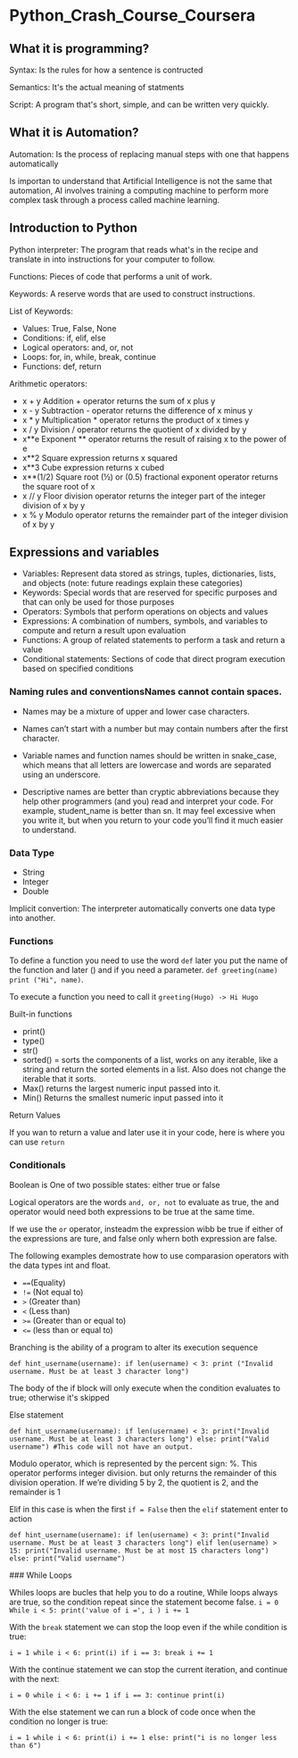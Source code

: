 # Python_Crash_Course_Coursera

## What it is programming?

Syntax: Is the rules for how a sentence is contructed

Semantics: It's the actual meaning of statments

Script: A program that's short, simple, and can be written very quickly.

## What it is Automation?

Automation: Is the process of replacing manual steps with one that happens automatically

Is importan to understand that Artificial Intelligence is not the same that automation, AI involves training a computing machine to perform more complex task through a process called machine learning.

## Introduction to Python

Python interpreter: The program that reads what's in the recipe and translate in into instructions for your computer to follow.

Functions: Pieces of code that performs a unit of work.
 
Keywords: A reserve words that are used to construct instructions.

List of Keywords:
- Values: True, False, None
- Conditions: if, elif, else
- Logical operators: and, or, not
- Loops: for, in, while, break, continue
- Functions: def, return

Arithmetic operators: 

- x + y            Addition + operator returns the sum of x plus y
- x - y             Subtraction - operator returns the difference of x minus y
- x * y            Multiplication * operator returns the product of x times y
- x / y             Division / operator returns the quotient of x divided by y
- x**e            Exponent ** operator returns the result of raising x to the power of e 
- x**2            Square expression returns x squared
- x**3            Cube expression returns x cubed
- x**(1/2)    Square root (½) or (0.5) fractional exponent operator returns the square root of x
- x // y           Floor division operator returns the integer part of the integer division of x by y
- x % y          Modulo operator returns the remainder part of the integer division of x by y

## Expressions and variables

- Variables: Represent data stored as strings, tuples, dictionaries, lists, and objects (note: future readings explain these categories)
- Keywords: Special words that are reserved for specific purposes and that can only be used for those purposes
- Operators: Symbols that perform operations on objects and values
- Expressions: A combination of numbers, symbols, and variables to compute and return a result upon evaluation
- Functions: A group of related statements to perform a task and return a value
- Conditional statements: Sections of code that direct program execution based on specified conditions

### Naming rules and conventionsNames cannot contain spaces.

- Names may be a mixture of upper and lower case characters.

- Names can’t start with a number but may contain numbers after the first character.

- Variable names and function names should be written in snake_case, which means that all letters are lowercase and words are separated using an underscore. 

- Descriptive names are better than cryptic abbreviations because they help other programmers (and you) read and interpret your code. For example, student_name is better than sn. It may feel excessive when you write it, but when you return to your code you’ll find it much easier to understand.

### Data Type

- String
- Integer
- Double

Implicit convertion: The interpreter automatically converts one data type into another.

### Functions

To define a function you need to use the word `def` later you put the name of the function and later () and if you need a parameter.
`def greeting(name)
print ("Hi", name)`.

To execute a function you need to call it 
`greeting(Hugo) -> Hi Hugo`

Built-in functions
- print()
- type()
- str()
- sorted() = sorts the components of a list, works on any iterable, like a string and return the sorted elements in a list. Also does not change the iterable that it sorts.
- Max() returns the largest numeric input passed into it.
- Min() Returns the smallest numeric input passed into it

Return Values

If you wan to return a value and later use it in your code, here is where you can use `return`
 
 ### Conditionals

Boolean is One of two possible states: either true or false

Logical operators are the words `and, or, not` to evaluate as true, the and operator would need both expressions to be true at the same time.

If we use the `or` operator, insteadm the expression wibb be true if either of the expressions are ture, and false only whern both expression are false.

The following examples demostrate how to use comparasion operators with the data types int and float.

- `==`(Equality)
- `!=` (Not equal to)
- `>` (Greater than)
- `<` (Less than)
- `>=` (Greater than or equal to)
- `<=` (less than or equal to)

Branching is the ability of a program to alter its execution sequence

`def hint_username(username):
    if len(username) < 3:
        print ("Invalid username. Must be at least 3 character long")`

The body of the if block will only execute when the condition evaluates to true; otherwise it's skipped

Else statement

`def hint_username(username):
    if len(username) < 3:
        print("Invalid username. Must be at least 3 characters long")
    else:
        print("Valid username")
#This code will not have an output. `

Modulo operator, which is represented by the percent sign: %. This operator performs integer division. but only returns the remainder of this division operation. If we’re dividing 5 by 2, the quotient is 2, and the remainder is 1

Elif in this case is when the first `if = False` then the `elif` statement enter to action

`def hint_username(username):
    if len(username) < 3:
        print("Invalid username. Must be at least 3 characters long")
    elif len(username) > 15:
        print("Invalid username. Must be at most 15 characters long")
    else:
        print("Valid username")`

### While Loops

Whiles loops are bucles that help you to do a routine, While loops always are true, so the condition repeat since the statement become false.
`i = 0
While i < 5:
    print('value of i =', i )
    i += 1`
    
With the `break` statement we can stop the loop even if the while condition is true:

`i = 1
while i < 6:
  print(i)
  if i == 3:
    break
  i += 1`

With the continue statement we can stop the current iteration, and continue with the next:

`i = 0
while i < 6:
  i += 1
  if i == 3:
    continue
  print(i)`

With the else statement we can run a block of code once when the condition no longer is true:

`i = 1
while i < 6:
  print(i)
  i += 1
else:
  print("i is no longer less than 6")`